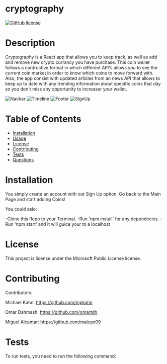 # cryptography

  [![GitHub license](https://img.shields.io/badge/license-MIT-blue.svg)](https://github.com/undefined/)
  # Description
  
  Cryptography is a React app that allows you to keep track, as well as add and remove new crypto currancy you have purchase. This coin wallet follows a contructive format in which different API's allows you to see the current coin market in order to know which coins to move forward with. Also, the app consist with updated articles from an news API that allows to keep up to date with any trending information about specific coins that day so you don't miss any opportunity to increaser your wallet.
 
<img src="public/images/Navbar.png" alt="Navbar">

<img src="public/images/Timeline.png" alt="Timeline">

<img src="public/images/Footer.png" alt="Footer">

<img src="public/images/SignUp.png" alt="SignUp">



  # Table of Contents 
  * [Installation](#installation)
  * [Usage](#usage)
  * [License](#license)
  * [Contributing](#contributing)
  * [Tests](#tests)
  * [Questions](#questions)
  
  # Installation
 
 You simply create an account with out Sign Up option. Go back to the Main Page and start adding Coins!

You could aslo:

  -Clone this Repo to your Terminal.
  -Run 'npm install' for any dependecies.
  -Run 'npm start' and it will guice your to a localhost


  # License
  This project is license under the Microsoft Public License license.
  
  # Contributing
  
  ​Contributors:

  Michael  Kahn: https://github.com/mpkahn

  Omar Dahmash: https://github.com/omartdh

  Miguel Alcantar: https://github.com/malcan09
 
  # Tests
  To run tests, you need to run the following command: 
  